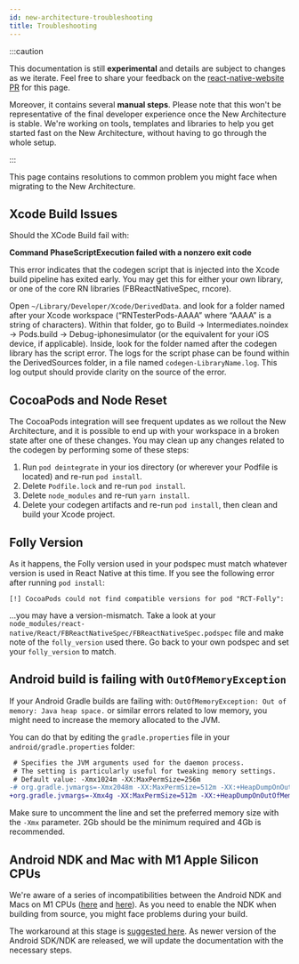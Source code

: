 ```yaml
---
id: new-architecture-troubleshooting
title: Troubleshooting
---
```


:::caution

This documentation is still **experimental** and details are subject to changes as we iterate. Feel free to share your feedback on the [react-native-website PR](https://github.com/facebook/react-native-website) for this page.

Moreover, it contains several **manual steps**. Please note that this won't be representative of the final developer experience once the New Architecture is stable. We're working on tools, templates and libraries to help you get started fast on the New Architecture, without having to go through the whole setup.

:::

This page contains resolutions to common problem you might face when migrating to the New Architecture.

## Xcode Build Issues

Should the XCode Build fail with:

**Command PhaseScriptExecution failed with a nonzero exit code**

This error indicates that the codegen script that is injected into the Xcode build pipeline has exited early. You may get this for either your own library, or one of the core RN libraries (FBReactNativeSpec, rncore).

Open `~/Library/Developer/Xcode/DerivedData`. and look for a folder named after your Xcode workspace (“RNTesterPods-AAAA” where “AAAA” is a string of characters). Within that folder, go to Build → Intermediates.noindex → Pods.build → Debug-iphonesimulator (or the equivalent for your iOS device, if applicable). Inside, look for the folder named after the codegen library has the script error. The logs for the script phase can be found within the DerivedSources folder, in a file named `codegen-LibraryName.log`. This log output should provide clarity on the source of the error.

## CocoaPods and Node Reset

The CocoaPods integration will see frequent updates as we rollout the New Architecture, and it is possible to end up with your workspace in a broken state after one of these changes. You may clean up any changes related to the codegen by performing some of these steps:

1. Run `pod deintegrate` in your ios directory (or wherever your Podfile is located) and re-run `pod install`.
2. Delete `Podfile.lock` and re-run `pod install`.
3. Delete `node_modules` and re-run `yarn install`.
4. Delete your codegen artifacts and re-run `pod install`, then clean and build your Xcode project.

## Folly Version

As it happens, the Folly version used in your podspec must match whatever version is used in React Native at this time. If you see the following error after running `pod install`:

```
[!] CocoaPods could not find compatible versions for pod "RCT-Folly":
```

...you may have a version-mismatch. Take a look at your `node_modules/react-native/React/FBReactNativeSpec/FBReactNativeSpec.podspec` file and make note of the `folly_version` used there. Go back to your own podspec and set your `folly_version` to match.

## Android build is failing with `OutOfMemoryException`

If your Android Gradle builds are failing with: `OutOfMemoryException: Out of memory: Java heap space.` or similar errors related to low memory, you might need to increase the memory allocated to the JVM.

You can do that by editing the `gradle.properties` file in your `android/gradle.properties` folder:

```diff
 # Specifies the JVM arguments used for the daemon process.
 # The setting is particularly useful for tweaking memory settings.
 # Default value: -Xmx1024m -XX:MaxPermSize=256m
-# org.gradle.jvmargs=-Xmx2048m -XX:MaxPermSize=512m -XX:+HeapDumpOnOutOfMemoryError -Dfile.encoding=UTF-8
+org.gradle.jvmargs=-Xmx4g -XX:MaxPermSize=512m -XX:+HeapDumpOnOutOfMemoryError -Dfile.encoding=UTF-8
```

Make sure to uncomment the line and set the preferred memory size with the `-Xmx` parameter. 2Gb should be the minimum required and 4Gb is recommended.

## Android NDK and Mac with M1 Apple Silicon CPUs

We're aware of a series of incompatibilities between the Android NDK and Macs on M1 CPUs ([here](https://github.com/android/ndk/issues/1299) and [here](https://github.com/android/ndk/issues/1410)).
As you need to enable the NDK when building from source, you might face problems during your build.

The workaround at this stage is [suggested here](https://github.com/android/ndk/issues/1299).
As newer version of the Android SDK/NDK are released, we will update the documentation with the necessary steps.
